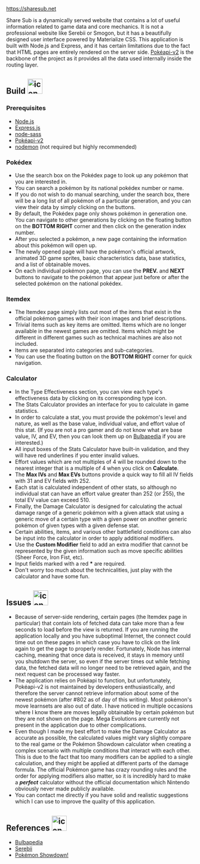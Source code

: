 https://sharesub.net

Share Sub is a dynamically served website that contains a lot of useful information related to game data and core mechanics. It is not a professional website like Serebii or Smogon, but it has a beautifully designed user interface powered by Materialize CSS. This application is built with Node.js and Express, and it has certain limitations due to the fact that HTML pages are entirely rendered on the server side. [Pokéapi-v2](https://github.com/PokeAPI/pokedex-promise-v2) is the backbone of the project as it provides all the data used internally inside the routing layer.

## Build <img src="https://raw.githubusercontent.com/Kairn/asset-bank/master/pok%C3%A9mon/mini-icons/798.png" alt="icon" height="40" />
### Prerequisites
* [Node.js](https://nodejs.org/en/)
* [Express.js](https://expressjs.com/)
* [node-sass](https://www.npmjs.com/package/node-sass?activeTab=versions)
* [Pokéapi-v2](https://github.com/PokeAPI/pokedex-promise-v2)
* [nodemon](https://nodemon.io/) (not required but highly recommended)


### Pokédex
* Use the search box on the Pokédex page to look up any pokémon that you are interested in.
* You can search a pokémon by its national pokédex number or name.
* If you do not wish to do manual searching, under the search box, there will be a long list of all pokémon of a particular generation, and you can view their data by simply clicking on the buttons.
* By default, the Pokédex page only shows pokémon in generation one. You can navigate to other generations by clicking on the floating button on the **BOTTOM RIGHT** corner and then click on the generation index number.
* After you selected a pokémon, a new page containing the information about this pokémon will open up.
* The newly opened page will have the pokémon's official artwork, animated 3D game sprites, basic characteristics data, base statistics, and a list of obtainable moves.
* On each individual pokémon page, you can use the **PREV.** and **NEXT** buttons to navigate to the pokémon that appear just before or after the selected pokémon on the national pokédex.

### Itemdex
* The Itemdex page simply lists out most of the items that exist in the official pokémon games with their icon images and brief descriptions.
* Trivial items such as key items are omitted. Items which are no longer available in the newest games are omitted. Items which might be different in different games such as technical machines are also not included.
* Items are separated into categories and sub-categories.
* You can use the floating button on the **BOTTOM RIGHT** corner for quick navigation.

### Calculator
* In the Type Effectiveness section, you can view each type's effectiveness data by clicking on its corresponding type icon.
* The Stats Calculator provides an interface for you to calculate in game statistics.
* In order to calculate a stat, you must provide the pokémon's level and nature, as well as the base value, individual value, and effort value of this stat. (If you are not a pro gamer and do not know what are base value, IV, and EV, then you can look them up on [Bulbapedia](https://bulbapedia.bulbagarden.net/wiki/Statistic) if you are interested.)
* All input boxes of the Stats Calculator have built-in validation, and they will have red underlines if you enter invalid values.
* Effort values which are not multiples of 4 will be rounded down to the nearest integer that is a multiple of 4 when you click on **Calculate**.
* The **Max IVs** and **Max EVs** buttons provide a quick way to fill all IV fields with 31 and EV fields with 252.
* Each stat is calculated independent of other stats, so although no individual stat can have an effort value greater than 252 (or 255), the total EV value can exceed 510.
* Finally, the Damage Calculator is designed for calculating the actual damage range of a generic pokémon with a given attack stat using a generic move of a certain type with a given power on another generic pokémon of given types with a given defense stat.
* Certain abilities, items, and various other battlefield conditions can also be input into the calculator in order to apply additional modifiers.
* Use the **Custom Modifier** field to add an extra modifier that cannot be represented by the given information such as move specific abilities (Sheer Force, Iron Fist, etc).
* Input fields marked with a red **\*** are required.
* Don't worry too much about the technicalities, just play with the calculator and have some fun.

## Issues <img src="https://raw.githubusercontent.com/Kairn/asset-bank/master/pok%C3%A9mon/mini-icons/282.png" alt="icon" height="40" />
* Because of server-side rendering, certain pages (the Itemdex page in particular) that contain lots of fetched data can take more than a few seconds to load before the view is returned. If you are running the application locally and you have suboptimal Internet, the connect could time out on these pages in which case you have to click on the link again to get the page to properly render. Fortunately, Node has internal caching, meaning that once data is received, it stays in memory until you shutdown the server, so even if the server times out while fetching data, the fetched data will no longer need to be retrieved again, and the next request can be processed way faster.
* The application relies on Pokéapi to function, but unfortunately, Pokéapi-v2 is not maintained by developers enthusiastically, and therefore the server cannot retrieve information about some of the newest pokémon (after #802 as of day of this writing). Most pokémon's move learnsets are also out of date. I have noticed in multiple occasions where I know there are moves legally obtainable by certain pokémon but they are not shown on the page. Mega Evolutions are currently not present in the application due to other complications.
* Even though I made my best effort to make the Damage Calculator as accurate as possible, the calculated values might vary slightly compare to the real game or the Pokémon Showdown calculator when creating a complex scenario with multiple conditions that interact with each other. This is due to the fact that too many modifiers can be applied to a single calculation, and they might be applied at different parts of the damage formula. The official Pokémon game has crazy rounding rules and the order for applying modifiers also matter, so it is incredibly hard to make a ***perfect*** calculator without the official documentation which Nintendo obviously never made publicly available.
* You can contact me directly if you have solid and realistic suggestions which I can use to improve the quality of this application.

## References <img src="https://raw.githubusercontent.com/Kairn/asset-bank/master/pok%C3%A9mon/mini-icons/373.png" alt="icon" height="40" />
* [Bulbapedia](https://bulbapedia.bulbagarden.net/wiki/Main_Page)
* [Serebii](https://www.serebii.net/index2.shtml)
* [Pokémon Showdown!](https://pokemonshowdown.com/)
